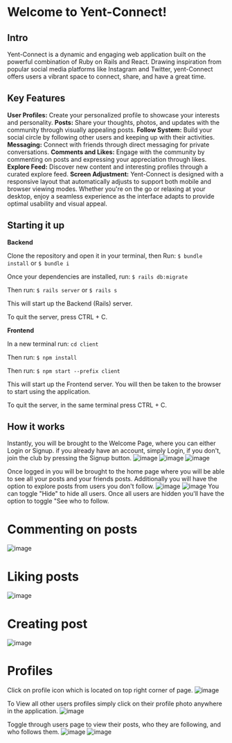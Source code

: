 # Welcome to Yent-Connect!


## Intro
Yent-Connect is a dynamic and engaging web application built on the powerful combination of Ruby on Rails and React. Drawing inspiration from popular social media platforms like Instagram and Twitter, yent-Connect offers users a vibrant space to connect, share, and have a great time.

## Key Features
**User Profiles:** Create your personalized profile to showcase your interests and personality.
**Posts:** Share your thoughts, photos, and updates with the community through visually appealing posts.
**Follow System:** Build your social circle by following other users and keeping up with their activities.
**Messaging:** Connect with friends through direct messaging for private conversations.
**Comments and Likes:** Engage with the community by commenting on posts and expressing your appreciation through likes.
**Explore Feed:** Discover new content and interesting profiles through a curated explore feed.
**Screen Adjustment:** Yent-Connect is designed with a responsive layout that automatically adjusts to support both mobile and browser viewing modes. Whether you're on the go or relaxing at your desktop, enjoy a seamless experience as the interface adapts to provide optimal usability and visual appeal.


## Starting it up
**Backend**

Clone the repository and open it in your terminal, then Run:
`$ bundle install` or `$ bundle i`

Once your dependencies are installed, run:
`$ rails db:migrate`

Then run:
`$ rails server` or `$ rails s`

This will start up the Backend (Rails) server.

To quit the server, press CTRL + C.

**Frontend**

In a new terminal run: 
`cd client`

Then run:
`$ npm install` 

Then run: 
`$ npm start --prefix client`

This will start up the Frontend server.
You will then be taken to the browser to start using the application.

To quit the server, in the same terminal press CTRL + C.

## How it works
Instantly, you will be brought to the Welcome Page, where you can either Login or Signup. if you already have an account, simply Login, if you don't, join the club by pressing the Signup button. 
![image](readme_photos/welcome-page.png)
![image](readme_photos/login-page.png)
![image](readme_photos/signup-page.png)

Once logged in you will be brought to the home page where you will be able to see all your posts and your friends posts. Additionally you will have the option to explore posts from users you don't follow.
![image](readme_photos/home-page-1.png)
![image](readme_photos/explore-page.png)
You can toggle "Hide" to hide all users. Once all users are hidden you'll have the option to toggle "See who to follow.


# Commenting on posts
![image](readme_photos/comment-form-page.png)

# Liking posts
![image](readme_photos/liking-post.png)

# Creating post
![image](readme_photos/creating-post-page.png)

# Profiles
Click on profile icon which is located on top right corner of page.
![image](readme_photos/my-profile-page.png)

To View all other users profiles simply click on their profile photo anywhere in the application.
![image](readme_photos/other-profile-page.png)

Toggle through users page to view their posts, who they are following, and who follows them.
![image](readme_photos/toggle-posts.png)
![image](readme_photos/toggle-followers.png)









